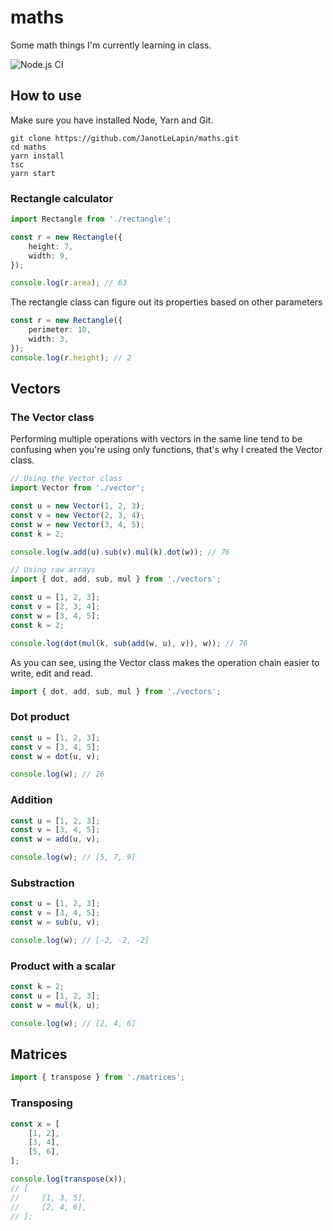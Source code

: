 # maths
Some math things I'm currently learning in class.

![Node.js CI](https://github.com/JanotLeLapin/maths/workflows/Node.js%20CI/badge.svg?branch=main&event=push)

## How to use
Make sure you have installed Node, Yarn and Git.
```
git clone https://github.com/JanotLeLapin/maths.git
cd maths
yarn install
tsc
yarn start
```

### Rectangle calculator
```ts
import Rectangle from './rectangle';
```

```ts
const r = new Rectangle({
    height: 7,
    width: 9,
});

console.log(r.area); // 63
```
The rectangle class can figure out its properties based on other parameters
```ts
const r = new Rectangle({
    perimeter: 10,
    width: 3,
});
console.log(r.height); // 2
```

## Vectors

### The Vector class

Performing multiple operations with vectors in the same line tend to be confusing when you're using only functions, that's why I created the Vector class.
```ts
// Using the Vector class
import Vector from './vector';

const u = new Vector(1, 2, 3);
const v = new Vector(2, 3, 4);
const w = new Vector(3, 4, 5);
const k = 2;

console.log(w.add(u).sub(v).mul(k).dot(w)); // 76

// Using raw arrays
import { dot, add, sub, mul } from './vectors';

const u = [1, 2, 3];
const v = [2, 3, 4];
const w = [3, 4, 5];
const k = 2;

console.log(dot(mul(k, sub(add(w, u), v)), w)); // 76
```
As you can see, using the Vector class makes the operation chain easier to write, edit and read.

```ts
import { dot, add, sub, mul } from './vectors';
```

### Dot product
```ts
const u = [1, 2, 3];
const v = [3, 4, 5];
const w = dot(u, v);

console.log(w); // 26
```

### Addition
```ts
const u = [1, 2, 3];
const v = [3, 4, 5];
const w = add(u, v);

console.log(w); // [5, 7, 9]
```

### Substraction
```ts
const u = [1, 2, 3];
const v = [3, 4, 5];
const w = sub(u, v);

console.log(w); // [-2, -2, -2]
```

### Product with a scalar
```ts
const k = 2;
const u = [1, 2, 3];
const w = mul(k, u);

console.log(w); // [2, 4, 6]
```

## Matrices
```ts
import { transpose } from './matrices';
```

### Transposing
```ts
const x = [
    [1, 2],
    [3, 4],
    [5, 6],
];

console.log(transpose(x));
// [
//     [1, 3, 5],
//     [2, 4, 6],
// ];
```
